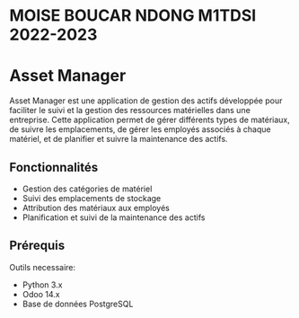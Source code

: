 # MOISE BOUCAR NDONG M1TDSI 2022-2023
# Asset Manager

Asset Manager est une application de gestion des actifs développée pour faciliter le suivi et la gestion des ressources matérielles dans une entreprise. Cette application permet de gérer différents types de matériaux, de suivre les emplacements, de gérer les employés associés à chaque matériel, et de planifier et suivre la maintenance des actifs.

## Fonctionnalités

- Gestion des catégories de matériel
- Suivi des emplacements de stockage
- Attribution des matériaux aux employés
- Planification et suivi de la maintenance des actifs

## Prérequis

Outils necessaire:
- Python 3.x
- Odoo 14.x
- Base de données PostgreSQL
